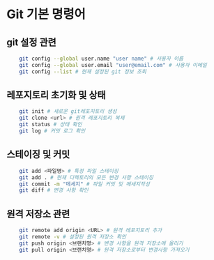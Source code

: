
# Git 기본 명령어
## git 설정 관련
```bash
    git config --global user.name "user name" # 사용자 이름
    git config --global user.email "user@email.com" # 사용자 이메일
    git config --list # 현재 설정된 git 정보 조회
```

## 레포지토리 초기화 및 상태
``` bash
    git init # 새로운 git레포지토리 생성
    git clone <url> # 원격 레포지토리 복제
    git status # 상태 확인
    git log # 커밋 로그 확인
```

## 스테이징 및 커밋
```bash
    git add <파일명> # 특정 파일 스테이징
    git add . # 현재 디렉토리의 모든 변경 사항 스테이징
    git commit -m "메세지" # 파일 커밋 및 메세지작성
    git diff # 변경 사항 확인
```

## 원격 저장소 관련 
```bash
    git remote add origin <URL> # 원격 레포지토리 추가
    git remote -v # 설정된 원격 저장소 확인
    git push origin <브랜치명> # 변경 사항을 원격 저장소에 올리기
    git pull origin <브랜치명> # 원격 저장소로부터 변경사항 가져오기
```